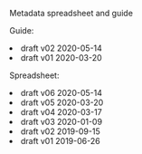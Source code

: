Metadata spreadsheet and guide

Guide:
<li>draft v02 2020-05-14</li>
<li>draft v01 2020-03-20</li><p>

Spreadsheet:
<li>draft v06 2020-05-14</li>
<li>draft v05 2020-03-20</li>
<li>draft v04 2020-03-17</li>
<li>draft v03 2020-01-09</li>
<li>draft v02 2019-09-15</li>
<li>draft v01 2019-06-26</li>
